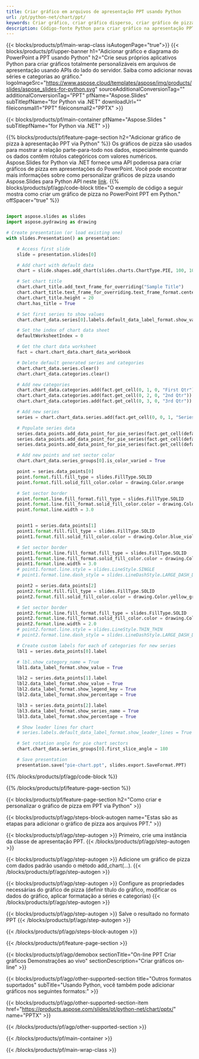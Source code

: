 ```yaml
---
title: Criar gráfico em arquivos de apresentação PPT usando Python
url: /pt/python-net/chart/ppt/
keywords: Criar gráfico, criar gráfico disperso, criar gráfico de pizza, criar gráfico de mapa de árvore, criar gráfico de estoque, criar gráfico de caixa e bigode, criar gráfico de histograma, criar gráfico de funil, gráfico de explosão solar, gráfico multicategoria, apresentação em PowerPoint, Python
description: Código-fonte Python para criar gráfico na apresentação PPT.
---
```


{{< blocks/products/pf/main-wrap-class isAutogenPage="true">}}
{{< blocks/products/pf/upper-banner h1="Adicionar gráfico e diagrama do PowerPoint a PPT usando Python" h2="Crie seus próprios aplicativos Python para criar gráficos totalmente personalizáveis ​​em arquivos de apresentação usando APIs do lado do servidor. Saiba como adicionar novas séries e categorias ao gráfico." logoImageSrc="https://www.aspose.cloud/templates/aspose/img/products/slides/aspose_slides-for-python.svg" sourceAdditionalConversionTag="" additionalConversionTag="PPT" pfName="Aspose.Slides" subTitlepfName="for Python via .NET" downloadUrl="" fileiconsmall1="PPT" fileiconsmall2="PPTX" >}}

{{< blocks/products/pf/main-container pfName="Aspose.Slides " subTitlepfName="for Python via .NET" >}}

{{% blocks/products/pf/feature-page-section  h2="Adicionar gráfico de pizza à apresentação PPT via Python" %}}
Os gráficos de pizza são usados ​​para mostrar a relação parte-para-todo nos dados, especialmente quando os dados contêm rótulos categóricos com valores numéricos. Aspose.Slides for Python via .NET fornece uma API poderosa para criar gráficos de pizza em apresentações do PowerPoint. Você pode encontrar mais informações sobre como personalizar gráficos de pizza usando Aspose.Slides para Python API neste [link](https://docs.aspose.com/slides/python-net/pie-chart/).
{{% blocks/products/pf/agp/code-block title="O exemplo de código a seguir mostra como criar um gráfico de pizza no PowerPoint PPT em Python." offSpacer="true" %}}

```py

import aspose.slides as slides
import aspose.pydrawing as drawing

# Create presentation (or load existing one) 
with slides.Presentation() as presentation:

    # Access first slide
    slide = presentation.slides[0]

    # Add chart with default data
    chart = slide.shapes.add_chart(slides.charts.ChartType.PIE, 100, 100, 400, 400)

    # Set chart title
    chart.chart_title.add_text_frame_for_overriding("Sample Title")
    chart.chart_title.text_frame_for_overriding.text_frame_format.center_text = slides.NullableBool(True)
    chart.chart_title.height = 20
    chart.has_title = True

    # Set first series to show values
    chart.chart_data.series[0].labels.default_data_label_format.show_value = True

    # Set the index of chart data sheet
    defaultWorksheetIndex = 0

    # Get the chart data worksheet
    fact = chart.chart_data.chart_data_workbook

    # Delete default generated series and categories
    chart.chart_data.series.clear()
    chart.chart_data.categories.clear()

    # Add new categories
    chart.chart_data.categories.add(fact.get_cell(0, 1, 0, "First Qtr"))
    chart.chart_data.categories.add(fact.get_cell(0, 2, 0, "2nd Qtr"))
    chart.chart_data.categories.add(fact.get_cell(0, 3, 0, "3rd Qtr"))

    # Add new series
    series = chart.chart_data.series.add(fact.get_cell(0, 0, 1, "Series 1"), chart.type)

    # Populate series data
    series.data_points.add_data_point_for_pie_series(fact.get_cell(defaultWorksheetIndex, 1, 1, 20))
    series.data_points.add_data_point_for_pie_series(fact.get_cell(defaultWorksheetIndex, 2, 1, 50))
    series.data_points.add_data_point_for_pie_series(fact.get_cell(defaultWorksheetIndex, 3, 1, 30))

    # Add new points and set sector color
    chart.chart_data.series_groups[0].is_color_varied = True

    point = series.data_points[0]
    point.format.fill.fill_type = slides.FillType.SOLID
    point.format.fill.solid_fill_color.color = drawing.Color.orange

    # Set sector border
    point.format.line.fill_format.fill_type = slides.FillType.SOLID
    point.format.line.fill_format.solid_fill_color.color = drawing.Color.gray
    point.format.line.width = 3.0


    point1 = series.data_points[1]
    point1.format.fill.fill_type = slides.FillType.SOLID
    point1.format.fill.solid_fill_color.color = drawing.Color.blue_violet

    # Set sector border
    point1.format.line.fill_format.fill_type = slides.FillType.SOLID
    point1.format.line.fill_format.solid_fill_color.color = drawing.Color.blue
    point1.format.line.width = 3.0
    # point1.format.line.style = slides.LineStyle.SINGLE
    # point1.format.line.dash_style = slides.LineDashStyle.LARGE_DASH_DOT

    point2 = series.data_points[2]
    point2.format.fill.fill_type = slides.FillType.SOLID
    point2.format.fill.solid_fill_color.color = drawing.Color.yellow_green

    # Set sector border
    point2.format.line.fill_format.fill_type = slides.FillType.SOLID
    point2.format.line.fill_format.solid_fill_color.color = drawing.Color.red
    point2.format.line.width = 2.0
    # point2.format.line.style = slides.LineStyle.THIN_THIN
    # point2.format.line.dash_style = slides.LineDashStyle.LARGE_DASH_DOT_DOT

    # Create custom labels for each of categories for new series
    lbl1 = series.data_points[0].label

    # lbl.show_category_name = True
    lbl1.data_label_format.show_value = True

    lbl2 = series.data_points[1].label
    lbl2.data_label_format.show_value = True
    lbl2.data_label_format.show_legend_key = True
    lbl2.data_label_format.show_percentage = True

    lbl3 = series.data_points[2].label
    lbl3.data_label_format.show_series_name = True
    lbl3.data_label_format.show_percentage = True

    # Show leader lines for chart
    # series.labels.default_data_label_format.show_leader_lines = True

    # Set rotation angle for pie chart sectors
    chart.chart_data.series_groups[0].first_slice_angle = 180

    # Save presentation
    presentation.save("pie-chart.ppt", slides.export.SaveFormat.PPT)

```

{{% /blocks/products/pf/agp/code-block %}}

{{% /blocks/products/pf/feature-page-section %}}

{{< blocks/products/pf/feature-page-section  h2="Como criar e personalizar o gráfico de pizza em PPT via Python" >}}

{{< blocks/products/pf/agp/steps-block-autogen name="Estas são as etapas para adicionar o gráfico de pizza aos arquivos PPT." >}}

{{< blocks/products/pf/agp/step-autogen >}}
Primeiro, crie uma instância da classe de apresentação PPT.
{{< /blocks/products/pf/agp/step-autogen >}}

{{< blocks/products/pf/agp/step-autogen >}}
Adicione um gráfico de pizza com dados padrão usando o método add_chart(...).
{{< /blocks/products/pf/agp/step-autogen >}}

{{< blocks/products/pf/agp/step-autogen >}}
Configure as propriedades necessárias do gráfico de pizza (definir título do gráfico, modificar os dados do gráfico, aplicar formatação a séries e categorias)
{{< /blocks/products/pf/agp/step-autogen >}}

{{< blocks/products/pf/agp/step-autogen >}}
Salve o resultado no formato PPT
{{< /blocks/products/pf/agp/step-autogen >}}

{{< /blocks/products/pf/agp/steps-block-autogen >}}

{{< /blocks/products/pf/feature-page-section >}}

{{< blocks/products/pf/agp/demobox sectionTitle="On-line PPT Criar gráficos Demonstrações ao vivo" sectionDescription="Criar gráficos on-line" >}}

{{< blocks/products/pf/agp/other-supported-section title="Outros formatos suportados" subTitle="Usando Python, você também pode adicionar gráficos nos seguintes formatos:" >}}

{{< blocks/products/pf/agp/other-supported-section-item href="https://products.aspose.com/slides/pt/python-net/chart/pptx/" name="PPTX" >}}


{{< /blocks/products/pf/agp/other-supported-section >}}

{{< /blocks/products/pf/main-container >}}
    
{{< /blocks/products/pf/main-wrap-class >}}